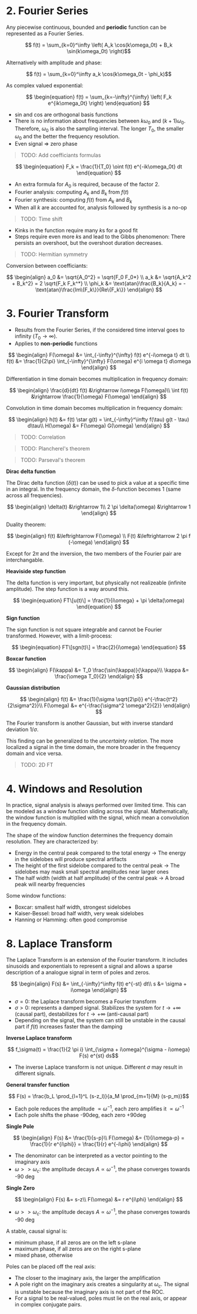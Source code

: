 # 2. Fourier Series

Any piecewise continuous, bounded and **periodic** function can be represented as a Fourier Series.

```math
  f(t) = \sum_{k=0}^\infty \left( A_k \cos(k\omega_0t) + B_k \sin(k\omega_0t) \right)
```

Alternatively with amplitude and phase:

```math
  f(t) = \sum_{k=0}^\infty a_k \cos(k\omega_0t - \phi_k)
```

As complex valued exponential:

$$ \begin{equation}
  f(t) = \sum_{k=-\infty}^{\infty} \left( F_k e^{ik\omega_0t} \right)  
\end{equation} $$

- sin and cos are orthogonal basis functions
- There is no information about frequencies between $k\omega_0$ and $(k+1)\omega_0$.
Therefore, $\omega_0$ is also the sampling interval.
The longer $T_0$, the smaller $\omega_0$ and the better the frequency resolution.
- Even signal $\Rightarrow$ zero phase

> TODO: Add coefficiants formulas

$$ \begin{equation}
  F_k = \frac{1}{T_0} \oint f(t) e^{-ik\omega_0t} dt
\end{equation} $$

- An extra formula for $A_0$ is required, because of the factor 2.
- Fourier analysis: computing $A_k$ and $B_k$ from $f(t)$
- Fourier synthesis: computing $f(t)$ from $A_k$ and $B_k$
- When all $k$ are accounted for, analysis followed by synthesis is a no-op

> TODO: Time shift

- Kinks in the function require many $k$s for a good fit
- Steps require even more $k$s and lead to the Gibbs phenomenon:
There persists an overshoot, but the overshoot duration decreases.

> TODO: Hermitian symmetry

Conversion between coefficiants:

$$ \begin{align}
  a_0 &= \sqrt{A_0^2} = \sqrt{F_0 F_0*} \\
  a_k &= \sqrt{A_k^2 + B_k^2} = 2 \sqrt{F_k F_k^*} \\
  \phi_k &= \text{atan}\frac{B_k}{A_k} = - \text{atan}\frac{Im\{F_k\}}{Re\{F_k\}}
\end{align} $$ 

# 3. Fourier Transform

- Results from the Fourier Series, if the considered time interval goes to infinity ($T_0 \rightarrow \infty$).
- Applies to **non-periodic** functions

$$ \begin{align}
  F(\omega) &= \int_{-\infty}^{\infty} f(t) e^{-i\omega t} dt \\
  f(t) &= \frac{1}{2\pi} \int_{-\infty}^{\infty} F(\omega) e^{i \omega t} d\omega
\end{align} $$

Differentiation in time domain becomes multiplication in frequency domain:

$$ \begin{align}
  \frac{d}{dt} f(t) &\rightarrow i\omega F(\omega)\\
  \int f(t) &\rightarrow \frac{1}{\omega} F(\omega)
\end{align} $$

Convolution in time domain becomes multiplication in frequency domain:

$$ \begin{align}
  h(t) &= f(t) \star g(t) = \int_{-\infty}^\infty f(\tau) g(t - \tau) d\tau\\
  H(\omega) &= F(\omega) G(\omega)
\end{align} $$

> TODO: Correlation

> TODO: Plancherel's theorem

> TODO: Parseval's theorem

**Dirac delta function**

The Dirac delta function ($\delta(t)$) can be used to pick a value at a specific time in an integral.
In the frequency domain, the $\delta$-function becomes 1 (same across all frequencies).

$$ \begin{align}
  \delta(t) &\rightarrow 1\\
  2 \pi \delta(\omega) &\rightarrow 1
\end{align} $$

Duality theorem:

$$ \begin{align}
  f(t) &\leftrightarrow F(\omega) \\
  F(t) &\leftrightarrow 2 \pi f (-\omega)
\end{align} $$

Except for $2\pi$ and the inversion, the two members of the Fourier pair are interchangable.

**Heaviside step function**

The delta function is very important, but physically not realizeable (infinite amplitude).
The step function is a way around this.

$$ \begin{equation}
  FT\[u(t)\] = \frac{1}{i\omega} + \pi \delta(\omega)
\end{equation} $$

**Sign function**

The sign function is not square integrable and cannot be Fourier transformed.
However, with a limit-process:

$$ \begin{equation}
  FT\[sgn(t)\] = \frac{2}{i\omega}
\end{equation} $$

**Boxcar function**

$$ \begin{align}
  F(\kappa) &= T_0 \frac{\sin(\kappa)}{\kappa}\\
  \kappa &= \frac{\omega T_0}{2}
\end{align} $$

**Gaussian distribution**

$$ \begin{align}
  f(t) &= \frac{1}{\sigma \sqrt{2\pi}} e^{-\frac{t^2}{2\sigma^2}}\\
  F(\omega) &= e^{-\frac{\sigma^2 \omega^2}{2}}
\end{align} $$

The Fourier transform is another Gaussian, but with inverse standard deviation $1/\sigma$.

This finding can be generalized to the *uncertainty relation*.
The more localized a signal in the time domain, the more broader in the frequency domain and vice versa.

> TODO: 2D FT

# 4. Windows and Resolution

In practice, signal analysis is always performed over limited time.
This can be modeled as a window function sliding across the signal.
Mathematically, the window function is multiplied with the signal, which mean a convolution in the frequency domain.

The shape of the window function determines the frequency domain resolution.
They are characterized by:

- Energy in the central peak compared to the total energy $\rightarrow$ The energy in the sidelobes will produce spectral artifacts
- The height of the first sidelobe compared to the central peak $\rightarrow$ The sidelobes may mask small spectral amplitudes near larger ones
- The half width (width at half amplitude) of the central peak $\rightarrow$ A broad peak will nearby frequencies

Some window functions:

- Boxcar: smallest half width, strongest sidelobes
- Kaiser-Bessel: broad half width, very weak sidelobes
- Hanning or Hamming: often good compromise

# 8. Laplace Transform

The Laplace Transform is an extension of the Fourier transform.
It includes sinusoids and exponentials to represent a signal and allows a sparse description of a analogue signal in term of poles and zeros.

$$
\begin{align}
  F(s) &= \int_{-\infty}^\infty f(t) e^{-st} dt\\
  s &= \sigma + i\omega
\end{align}
$$

- $\sigma = 0$: the Laplace transform becomes a Fourier transform
- $\sigma > 0$: represents a damped signal.
Stabilizes the system for $t \rightarrow +\infty$ (causal part), destabilizes for $t \rightarrow + \infty$ (anti-causal part)
- Depending on the signal, the system can still be unstable in the causal part if $f(t)$ increases faster than the damping

**Inverse Laplace transform**

```math
  f_\sigma(t) = \frac{1}{2 \pi i} \int_{\sigma + i\omega}^{\sigma - i\omega} F(s) e^{st} ds
```

- The inverse Laplace transform is not unique. Different $\sigma$ may result in different signals.

**General transfer function**

```math
  F(s) = \frac{b_L \prod_{l=1}^L (s-z_l)}{a_M \prod_{m=1}{M} (s-p_m)}
```

- Each pole reduces the amplitude $\propto \omega^{-1}$, each zero amplifies it $\propto \omega^{-1}$
- Each pole shifts the phase -90deg, each zero +90deg

**Single Pole**

$$
\begin{align}
  F(s) &= \frac{1}{s-p}\\
  F(\omega) &= {1}{i\omega-p} = \frac{1}{r e^{i\phi}} = \frac{1}{r} e^{-i\phi}
\end{align}
$$

- The denominator can be interpreted as a vector pointing to the imaginary axis
- $\omega >> \omega_c$: the amplitude decays $A \propto \omega^{-1}$, the phase converges towards -90 deg

**Single Zero**

$$
\begin{align}
  F(s) &= s-z\\
  F(\omega) &= r e^{i\phi}
\end{align}
$$

- $\omega >> \omega_c$: the amplitude decays $A \propto \omega^{-1}$, the phase converges towards -90 deg

A stable, causal signal is:

- minimum phase, if all zeros are on the left s-plane
- maximum phase, if all zeros are on the right s-plane
- mixed phase, otherwise

Poles can be placed off the real axis:

- The closer to the imaginary axis, the larger the amplification
- A pole right on the imaginary axis creates a singularity at $\omega_c$.
The signal is unstable because the imaginary axis is not part of the ROC.
- For a signal to be real-valued, poles must lie on the real axis, or appear in complex conjugate pairs.

